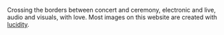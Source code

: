Crossing the borders between concert and ceremony, electronic and live, audio and visuals, with love.
Most images on this website are created with [lucidity](http://lucidity.io).
